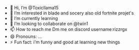 - 👋 Hi, I’m @Toxicllama15
- 👀 I’m interested in blade and socery also old fortnite projet's
- 🌱 I’m currently learning 
- 💞️ I’m looking to collaborate on @twin1
- 📫 How to reach me Dm me on discord username:rizzrgx
- 😄 Pronouns: ...
- ⚡ Fun fact: i'm funny and good at learning new things 

<!---
Toxicllama15/Toxicllama15 is a ✨ special ✨ repository because its `README.md` (this file) appears on your GitHub profile.
You can click the Preview link to take a look at your changes.
--->

